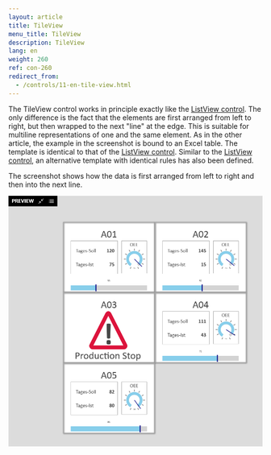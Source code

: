 ```yaml
---
layout: article
title: TileView
menu_title: TileView
description: TileView
lang: en
weight: 260
ref: con-260
redirect_from:
  - /controls/11-en-tile-view.html
---
```


The TileView control works in principle exactly like the [ListView control](/controls/10-en-list-view.html). The only difference is the fact that the elements are first arranged from left to right, but then wrapped to the next "line" at the edge. This is suitable for multiline representations of one and the same element. As in the other article, the example in the screenshot is bound to an Excel table. The template is identical to that of the [ListView control](/controls/10-en-list-view.html).
Similar to the [ListView control](/controls/10-en-list-view.html), an alternative template with identical rules has also been defined.

The screenshot shows how the data is first arranged from left to right and then into the next line.

![image_1](/assets/images/Controls/TileView/tileview1.png)